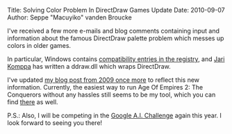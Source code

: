 Title: Solving Color Problem In DirectDraw Games Update
Date: 2010-09-07
Author: Seppe "Macuyiko" vanden Broucke

I've received a few more e-mails and blog comments containing input and information about the famous DirectDraw palette problem which messes up colors in older games.  

In particular, Windows contains [compatibility entries in the registry](http://go.hopx.net/2010/05/256-color-issues-with-directdraw-and.html), and [Jari Komppa](http://sol.gfxile.net/ddhack/) has written a ddraw.dll which wraps DirectDraw.  

I've updated [my blog post from 2009 once more](|filename|/2009/2009_07_solving-color-problem-red-grass-purple.md) to reflect this new information. Currently, the easiest way to run Age Of Empires 2: The Conquerors without any hassles still seems to be my tool, which you can find [there](|filename|/2009/2009_07_solving-color-problem-red-grass-purple.md) as well.  

P.S.: Also, I will be competing in the [Google A.I. Challenge](http://www.ai-contest.com/) again this year. I look forward to seeing you there! 

